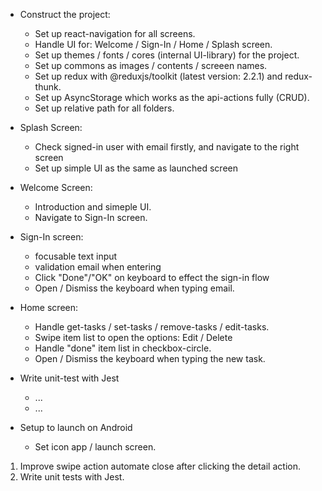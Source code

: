 - Construct the project:
    + Set up react-navigation for all screens.
    + Handle UI for: Welcome / Sign-In / Home / Splash screen.
    + Set up themes / fonts / cores (internal UI-library) for the project.
    + Set up commons as images / contents / screeen names.
    + Set up redux with @reduxjs/toolkit (latest version: 2.2.1) and redux-thunk.
    + Set up AsyncStorage which works as the api-actions fully (CRUD).
    + Set up relative path for all folders.

- Splash Screen:
    + Check signed-in user with email firstly, and navigate to the right screen
    + Set up simple UI as the same as launched screen

- Welcome Screen:
    + Introduction and simeple UI.
    + Navigate to Sign-In screen.

- Sign-In screen:
    + focusable text input
    + validation email when entering
    + Click "Done"/"OK" on keyboard to effect the sign-in flow
    + Open / Dismiss the keyboard when typing email.

- Home screen:
    + Handle get-tasks / set-tasks / remove-tasks / edit-tasks.
    + Swipe item list to open the options: Edit / Delete
    + Handle "done" item list in checkbox-circle.
    + Open / Dismiss the keyboard when typing the new task.

- Write unit-test with Jest
    + ...
    + ...

- Setup to launch on Android
    + Set icon app / launch screen.

1. Improve swipe action automate close after clicking the detail action.
2. Write unit tests with Jest.